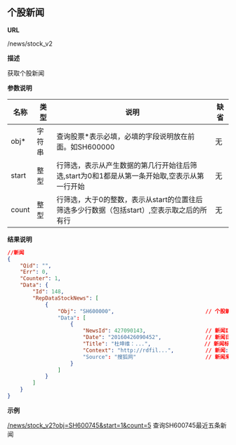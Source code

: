 
## 个股新闻

**URL**

/news/stock_v2

**描述**

获取个股新闻

**参数说明**


|名称|类型|说明|缺省|
| -------- | -------- | -------- | -------- |
|obj\*|字符串|查询股票\*表示必填，必填的字段说明放在前面。如SH600000|无|
|start|整型|行筛选，表示从产生数据的第几行开始往后筛选,start为0和1都是从第一条开始取,空表示从第一行开始|无|
|count|整型|行筛选，大于0的整数，表示从start的位置往后筛选多少行数据（包括start）,空表示取之后的所有行|无|

**结果说明**

```json
//新闻
{
    "Qid": "",
    "Err": 0,
    "Counter": 1,
    "Data": {
        "Id": 148,
        "RepDataStockNews": [
            {
                "Obj": "SH600000",                             // 个股新闻公告:股票代码
                "Data": [
                    {
                        "NewsId": 427090143,                   // 新闻ID
                        "Date": "20160426090452",              // 新闻日期
                        "Title": "杜坤维：...",                 // 新闻标题
                        "Context": "http://rdfil...",          // 新闻:内容压缩文件下载url
                        "Source": "搜狐网"                      // 新闻来源
                    }
                ]
            }
        ]
    }
}
```

**示例**

[/news/stock_v2?obj=SH600745&start=1&count=5]($APIHOST$/news/stock_v2?obj=SH600745&start=1&count=5)
查询SH600745最近五条新闻
